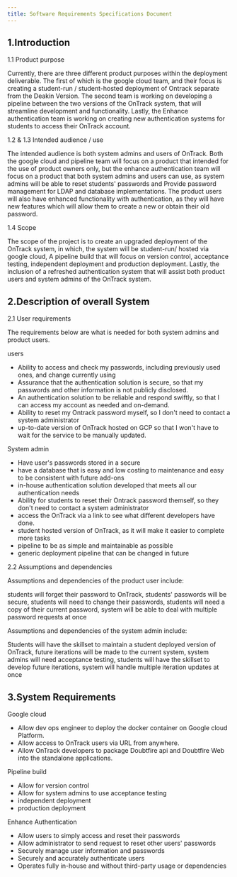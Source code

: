 ```yaml
---
title: Software Requirements Specifications Document
---
```


## 1.Introduction

1.1 Product purpose

Currently, there are three different product purposes within the deployment
deliverable. The first of which is the google cloud team, and their focus is
creating a student-run / student-hosted deployment of Ontrack separate from the
Deakin Version. The second team is working on developing a pipeline between the
two versions of the OnTrack system, that will streamline development and
functionality. Lastly, the Enhance authentication team is working on creating
new authentication systems for students to access their OnTrack account.

1.2 &amp; 1.3 Intended audience / use

The intended audience is both system admins and users of OnTrack. Both the
google cloud and pipeline team will focus on a product that intended for the
use of product owners only, but the enhance authentication team will focus on a
product that both system admins and users can use, as system admins will be
able to reset students&#39; passwords and Provide password management for LDAP
and database implementations. The product users will also have enhanced
functionality with authentication, as they will have new features which will
allow them to create a new or obtain their old password.

1.4 Scope

The scope of the project is to create an upgraded deployment of the OnTrack
system, in which, the system will be student-run/ hosted via google cloud,
A pipeline build that will focus on version control, acceptance testing,
independent deployment and production deployment. Lastly, the inclusion of a
refreshed authentication system that will assist both product users and system
admins of the OnTrack system.

## 2.Description of overall System

2.1 User requirements

The requirements below are what is needed for both system admins and product users.

users

- Ability to access and check my passwords, including previously used ones, and
change currently using
- Assurance that the authentication solution is secure, so that my passwords
and other information is not publicly disclosed.
- An authentication solution to be reliable and respond swiftly, so that I can
access my account as needed and on-demand.
- Ability to reset my Ontrack password myself, so I don&#39;t need to
contact a system administrator
- up-to-date version of OnTrack hosted on GCP so that I won&#39;t have to wait
for the service to be manually updated.

System admin

- Have user&#39;s passwords stored in a secure
- have a database that is easy and low costing to maintenance and easy to be
consistent with future add-ons
- in-house authentication solution developed that meets all our authentication needs
- Ability for students to reset their Ontrack password themself, so they
don&#39;t need to contact a system administrator
- access the OnTrack via a link to see what different developers have done.
- student hosted version of OnTrack, as it will make it easier to complete more tasks
- pipeline to be as simple and maintainable as possible
- generic deployment pipeline that can be changed in future

2.2 Assumptions and dependencies

Assumptions and dependencies of the product user include:

students will forget their password to OnTrack, students&#39; passwords will be
secure, students will need to change their passwords, students will need a copy
of their current password, system will be able to deal with multiple password
requests at once

Assumptions and dependencies of the system admin include:

Students will have the skillset to maintain a student deployed version of
OnTrack, future iterations will be made to the current system, system admins
will need acceptance testing, students will have the skillset to develop future
iterations, system will handle multiple iteration updates at once

## 3.System Requirements

Google cloud

- Allow dev ops engineer to deploy the docker container on Google cloud Platform.
- Allow access to OnTrack users via URL from anywhere.
- Allow OnTrack developers to package Doubtfire api and Doubtfire Web into the
standalone applications.

Pipeline build

- Allow for version control
- Allow for system admins to use acceptance testing
- independent deployment
- production deployment

Enhance Authentication

- Allow users to simply access and reset their passwords
- Allow administrator to send request to reset other users&#39; passwords
- Securely manage user information and passwords
- Securely and accurately authenticate users
- Operates fully in-house and without third-party usage or dependencies
